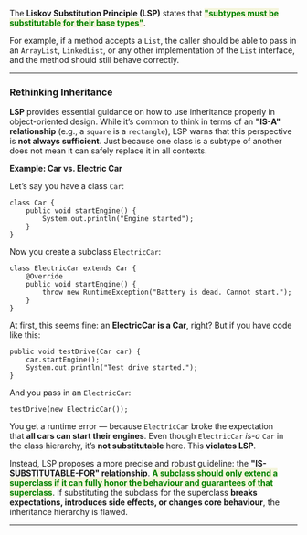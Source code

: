 
The **Liskov Substitution Principle (LSP)** states that <span style="color:green;font-weight:bold;background:beige;">"subtypes must be substitutable for their base types"</span>.

For example, if a method accepts a `List`, the caller should be able to pass in an `ArrayList`, `LinkedList`, or any other implementation of the `List` interface, and the method should still behave correctly.

---
### **Rethinking Inheritance**

**LSP** provides essential guidance on how to use inheritance properly in object-oriented design. While it’s common to think in terms of an **"IS-A" relationship** (e.g., a `square` is a `rectangle`), LSP warns that this perspective is **not always sufficient**. Just because one class is a subtype of another does not mean it can safely replace it in all contexts.

**Example: Car vs. Electric Car**

Let’s say you have a class `Car`:

```
class Car {
    public void startEngine() {
        System.out.println("Engine started");
    }
}
```

Now you create a subclass `ElectricCar`:

```
class ElectricCar extends Car {
    @Override
    public void startEngine() {
        throw new RuntimeException("Battery is dead. Cannot start.");
    }
}
```

At first, this seems fine: an **ElectricCar is a Car**, right? But if you have code like this:

```
public void testDrive(Car car) {
    car.startEngine();
    System.out.println("Test drive started.");
}
```

And you pass in an `ElectricCar`:

```
testDrive(new ElectricCar());
```

You get a runtime error — because `ElectricCar` broke the expectation that **all cars can start their engines**. Even though `ElectricCar` _is-a_ `Car` in the class hierarchy, it’s **not substitutable** here. This **violates LSP**.

Instead, LSP proposes a more precise and robust guideline: the **"IS-SUBSTITUTABLE-FOR" relationship**. <span style="color:green;font-weight:bold;background:beige;">A subclass should only extend a superclass if it can fully honor the behaviour and guarantees of that superclass</span>. If substituting the subclass for the superclass **breaks expectations, introduces side effects, or changes core behaviour**, the inheritance hierarchy is flawed.

---
